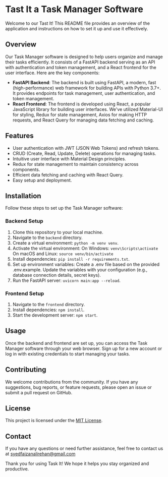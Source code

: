 # Tast It a Task Manager Software

Welcome to our Tast It! This README file provides an overview of the application and instructions on how to set it up and use it effectively.

## Overview

Our Task Manager software is designed to help users organize and manage their tasks efficiently. It consists of a FastAPI backend serving as an API with authentication and token management, and a React frontend for the user interface. Here are the key components:

- **FastAPI Backend**: The backend is built using FastAPI, a modern, fast (high-performance) web framework for building APIs with Python 3.7+. It provides endpoints for task management, user authentication, and token management.
- **React Frontend**: The frontend is developed using React, a popular JavaScript library for building user interfaces. We've utilized Material-UI for styling, Redux for state management, Axios for making HTTP requests, and React Query for managing data fetching and caching.

## Features

- User authentication with JWT (JSON Web Tokens) and refresh tokens.
- CRUD (Create, Read, Update, Delete) operations for managing tasks.
- Intuitive user interface with Material Design principles.
- Redux for state management to maintain consistency across components.
- Efficient data fetching and caching with React Query.
- Easy setup and deployment.

## Installation

Follow these steps to set up the Task Manager software:

### Backend Setup

1. Clone this repository to your local machine.
2. Navigate to the `backend` directory.
3. Create a virtual environment: `python -m venv venv`.
4. Activate the virtual environment:
   On Windows: `venv\Scripts\activate`
   On macOS and Linux: `source venv/bin/activate`
5. Install dependencies: `pip install -r requirements.txt`.
6. Set up environment variables:
   Create a .env file based on the provided .env.example.
   Update the variables with your configuration (e.g., database connection details, secret keys).
7. Run the FastAPI server: `uvicorn main:app --reload`.

### Frontend Setup

1. Navigate to the `frontend` directory.
2. Install dependencies: `npm install`.
3. Start the development server: `npm start`.

## Usage

Once the backend and frontend are set up, you can access the Task Manager software through your web browser. Sign up for a new account or log in with existing credentials to start managing your tasks.

## Contributing

We welcome contributions from the community. If you have any suggestions, bug reports, or feature requests, please open an issue or submit a pull request on GitHub.

## License

This project is licensed under the [MIT License](LICENSE).

## Contact

If you have any questions or need further assistance, feel free to contact us at syedfaizanalirehan@gmail.com

Thank you for using Task It! We hope it helps you stay organized and productive.
